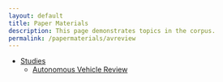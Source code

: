 ```yaml
---
layout: default
title: Paper Materials
description: This page demonstrates topics in the corpus.
permalink: /papermaterials/avreview
---
```


<style>
  .hidden {
    display: none;
  }
</style>

<nav>
  <ul>
    <li>
      <a href="#">Studies</a>
      <ul>
        <li><a href="#" onclick="toggleContent(event)">Autonomous Vehicle Review</a></li>
        <div id="background-content" class="hidden">
          <li>
            Background

            Several studies have used traditional methods established in the past decades such as systematic literature review, research thematic analysis, and bibliometrics to summarize the vast research on AVs into comprehensive and systematic forms to provide state-of-the-art information about the field of research. Nevertheless, due to the large number of documents on AVs, it is difficult to manually capture the themes in them. This study goes beyond those conducted in the previous literature by employing a novel unsupervised machine learning approach to discover interesting themes and insights from a plethora of academic journal article abstracts which can be useful for potential and current researchers in the transportation field. By exploring the temporal changes in topics, the study also identified the emerging themes which are gaining traction in AV research. The technique applied also helped identify the issues concerning AVs that are of most interest to both developing and developed countries. Comprehending and describing the changes in the overall intellectual structure of AV research over the years is likely to add significant value to the literature by identifying potentially interesting topical areas for academicians and practitioners in the transportation field.

            The interactive plot that visualizes the 20 topics and the clusters in which they belong is found below. In the figure below, each topic (the apricot colored cells) is represented by a group of words that suggests the theme of the topic. To see the exemplar documents associated with each topic, please click on the topic.

#Interactive plot

<iframe src="/assets/av_stm_model.html" height="500" width="1500"></iframe>
          </li>
        </div>
      </ul>
    </li>
  </ul>
</nav>

<script>
  function toggleContent(event) {
    event.preventDefault();
    var content = document.getElementById("background-content");
    content.classList.toggle("hidden");
  }
</script>
